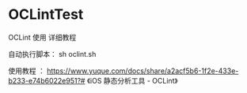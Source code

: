 # OCLintTest
OCLint 使用 详细教程

自动执行脚本：
sh oclint.sh


使用教程 ：
https://www.yuque.com/docs/share/a2acf5b6-1f2e-433e-b233-e74b6022e951?# 《iOS 静态分析工具 - OCLint》
